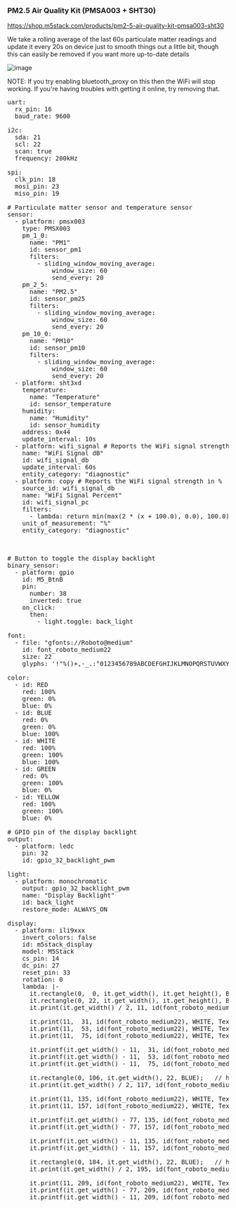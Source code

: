 ### PM2.5 Air Quality Kit (PMSA003 + SHT30)

https://shop.m5stack.com/products/pm2-5-air-quality-kit-pmsa003-sht30

We take a rolling average of the last 60s particulate matter readings and update it every 20s on device just to smooth things out a little bit, though this can easily be removed if you want more up-to-date details

![image](https://github.com/Chill-Division/M5Stack-ESPHome/assets/162461/8e2ebe1a-d089-4055-9f8b-a91212942f83)

NOTE: If you try enabling bluetooth_proxy on this then the WiFi will stop working. If you're having troubles with getting it online, try removing that.

<pre>
uart:
  rx_pin: 16
  baud_rate: 9600

i2c:
  sda: 21
  scl: 22
  scan: true
  frequency: 200kHz

spi:
  clk_pin: 18
  mosi_pin: 23
  miso_pin: 19

# Particulate matter sensor and temperature sensor
sensor:
  - platform: pmsx003
    type: PMSX003
    pm_1_0:
      name: "PM1"
      id: sensor_pm1
      filters:
        - sliding_window_moving_average:
            window_size: 60
            send_every: 20
    pm_2_5:
      name: "PM2.5"
      id: sensor_pm25
      filters:
        - sliding_window_moving_average:
            window_size: 60
            send_every: 20
    pm_10_0:
      name: "PM10"
      id: sensor_pm10
      filters:
        - sliding_window_moving_average:
            window_size: 60
            send_every: 20
  - platform: sht3xd
    temperature:
      name: "Temperature"
      id: sensor_temperature
    humidity:
      name: "Humidity"
      id: sensor_humidity
    address: 0x44
    update_interval: 10s
  - platform: wifi_signal # Reports the WiFi signal strength/RSSI in dB
    name: "WiFi Signal dB"
    id: wifi_signal_db
    update_interval: 60s
    entity_category: "diagnostic"
  - platform: copy # Reports the WiFi signal strength in %
    source_id: wifi_signal_db
    name: "WiFi Signal Percent"
    id: wifi_signal_pc
    filters:
      - lambda: return min(max(2 * (x + 100.0), 0.0), 100.0);
    unit_of_measurement: "%"
    entity_category: "diagnostic"



# Button to toggle the display backlight
binary_sensor:
  - platform: gpio
    id: M5_BtnB
    pin:
      number: 38
      inverted: true
    on_click:
      then:
        - light.toggle: back_light

font:
  - file: "gfonts://Roboto@medium"
    id: font_roboto_medium22
    size: 22
    glyphs: '!"%()+,-_.:°0123456789ABCDEFGHIJKLMNOPQRSTUVWXYZ abcdefghijklmnopqrstuvwxyz/³µ'

color:
  - id: RED
    red: 100%
    green: 0%
    blue: 0%
  - id: BLUE
    red: 0%
    green: 0%
    blue: 100%
  - id: WHITE
    red: 100%
    green: 100%
    blue: 100%
  - id: GREEN
    red: 0%
    green: 100%
    blue: 0%
  - id: YELLOW
    red: 100%
    green: 100%
    blue: 0%

# GPIO pin of the display backlight
output:
  - platform: ledc
    pin: 32
    id: gpio_32_backlight_pwm
    
light:
  - platform: monochromatic
    output: gpio_32_backlight_pwm
    name: "Display Backlight"
    id: back_light
    restore_mode: ALWAYS_ON
    
display:
  - platform: ili9xxx
    invert_colors: false
    id: m5stack_display
    model: M5Stack
    cs_pin: 14
    dc_pin: 27
    reset_pin: 33
    rotation: 0
    lambda: |-
      it.rectangle(0,  0, it.get_width(), it.get_height(), BLUE);
      it.rectangle(0, 22, it.get_width(), it.get_height(), BLUE);   // header bar
      it.print(it.get_width() / 2, 11, id(font_roboto_medium22), YELLOW, TextAlign::CENTER, "Particulate matter");

      it.print(11,  31, id(font_roboto_medium22), WHITE, TextAlign::LEFT, "PM1");
      it.print(11,  53, id(font_roboto_medium22), WHITE, TextAlign::LEFT, "PM2.5");
      it.print(11,  75, id(font_roboto_medium22), WHITE, TextAlign::LEFT, "PM10");

      it.printf(it.get_width() - 11,  31, id(font_roboto_medium22), WHITE, TextAlign::RIGHT, "%.0f µg/m³", id(sensor_pm1).state);
      it.printf(it.get_width() - 11,  53, id(font_roboto_medium22), WHITE, TextAlign::RIGHT, "%.0f µg/m³", id(sensor_pm25).state);
      it.printf(it.get_width() - 11,  75, id(font_roboto_medium22), WHITE, TextAlign::RIGHT, "%.0f µg/m³", id(sensor_pm10).state);

      it.rectangle(0, 106, it.get_width(), 22, BLUE);   // header bar
      it.print(it.get_width() / 2, 117, id(font_roboto_medium22), GREEN, TextAlign::CENTER, "Environment");

      it.print(11, 135, id(font_roboto_medium22), WHITE, TextAlign::LEFT, "Temperature");
      it.print(11, 157, id(font_roboto_medium22), WHITE, TextAlign::LEFT, "Humidity");

      it.printf(it.get_width() - 77, 135, id(font_roboto_medium22), WHITE, TextAlign::RIGHT, "%.0f", id(sensor_temperature).state);
      it.printf(it.get_width() - 77, 157, id(font_roboto_medium22), WHITE, TextAlign::RIGHT, "%.0f", id(sensor_humidity).state);

      it.printf(it.get_width() - 11, 135, id(font_roboto_medium22), WHITE, TextAlign::RIGHT, "°C");
      it.printf(it.get_width() - 11, 157, id(font_roboto_medium22), WHITE, TextAlign::RIGHT, "%%");

      it.rectangle(0, 184, it.get_width(), 22, BLUE);   // header bar
      it.print(it.get_width() / 2, 195, id(font_roboto_medium22), RED, TextAlign::CENTER, "Network");

      it.print(11, 209, id(font_roboto_medium22), WHITE, TextAlign::LEFT, "WiFi Signal");
      it.printf(it.get_width() - 77, 209, id(font_roboto_medium22), WHITE, TextAlign::RIGHT, "%.0f", id(wifi_signal_pc).state);
      it.printf(it.get_width() - 11, 209, id(font_roboto_medium22), WHITE, TextAlign::RIGHT, "%%");
</pre>
